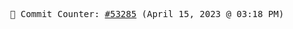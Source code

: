 <p align="center">
    <samp>
        📮 Commit Counter: <a href="https://github.com/Javascript-void0/Javascript-void0/commits/main">#53285</a> (April 15, 2023 @ 03:18 PM)
    </samp>
</p>